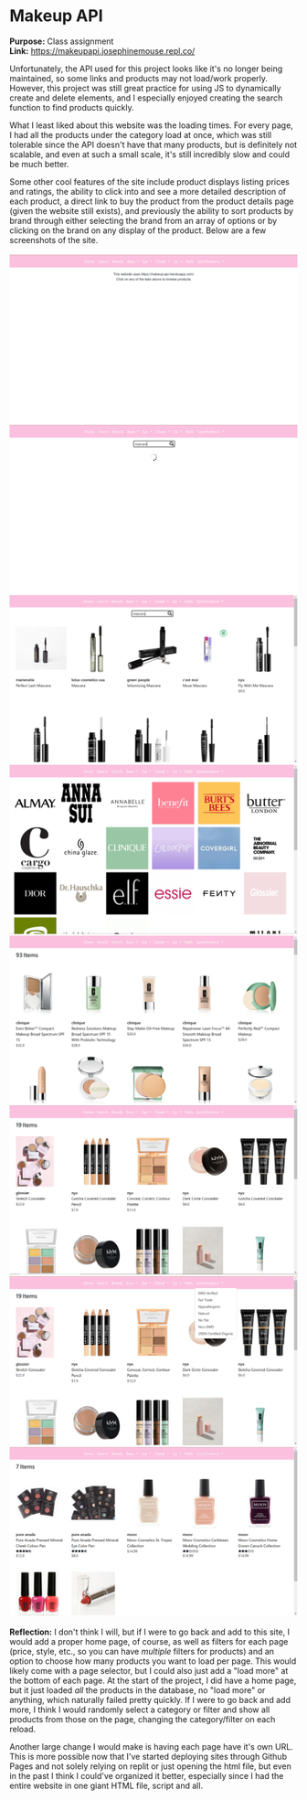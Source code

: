 # Makeup API  
  
  
  
**Purpose:** Class assignment  
**Link:** https://makeupapi.josephinemouse.repl.co/
  
Unfortunately, the API used for this project looks like it's no longer being maintained, so some links and products may not load/work properly. However, this project was still great practice for using JS to dynamically create and delete elements, and I especially enjoyed creating the search function to find products quickly.  

What I least liked about this website was the loading times. For every page, I had all the products under the category load at once, which was still tolerable since the API doesn't have that many products, but is definitely not scalable, and even at such a small scale, it's still incredibly slow and could be much better.

Some other cool features of the site include product displays listing prices and ratings, the ability to click into and see a more detailed description of each product, a direct link to buy the product from the product details page (given the website still exists), and previously the ability to sort products by brand through either selecting the brand from an array of options or by clicking on the brand on any display of the product.  Below are a few screenshots of the site.  
\
![](images/makeupAPI_1.PNG)
![](images/makeupAPI_2.PNG)
![](images/makeupAPI_3.PNG)
![](images/makeupAPI_4.PNG)
![](images/makeupAPI_5.PNG)
![](images/makeupAPI_6.PNG)
![](images/makeupAPI_7.PNG)
![](images/makeupAPI_8.PNG)
\
\
**Reflection:** I don't think I will, but if I were to go back and add to this site, I would add a proper home page, of course, as well as filters for each page (price, style, etc., so you can have *multiple* filters for products) and an option to choose how many products you want to load per page. This would likely come with a page selector, but I could also just add a "load more" at the bottom of each page. At the start of the project, I did have a home page, but it just loaded *all* the products in the database, no "load more" or anything, which naturally failed pretty quickly. If I were to go back and add more, I think I would randomly select a category or filter and show all products from those on the page, changing the category/filter on each reload.  

Another large change I would make is having each page have it's own URL. This is more possible now that I've started deploying sites through Github Pages and not solely relying on replit or just opening the html file, but even in the past I think I could've organized it better, especially since I had the entire website in one giant HTML file, script and all.